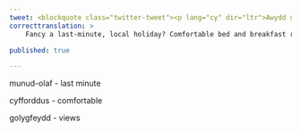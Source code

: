 ```yaml
---
tweet: <blockquote class="twitter-tweet"><p lang="cy" dir="ltr">Awydd gwyliau milltir sgwâr funud olaf? Ystafelloedd gwely a brecwast cyfforddus efo golygfeydd o’r môr a mynyddoedd ar gael penwythnos yma! Dewch i&#39;r Nant i ymlacio! Cysylltwch am fanylion.<a href="https://twitter.com/hashtag/lleol?src=hash&amp;ref_src=twsrc%5Etfw">#lleol</a> <a href="https://twitter.com/hashtag/milltirsgwar?src=hash&amp;ref_src=twsrc%5Etfw">#milltirsgwar</a> <a href="https://twitter.com/hashtag/yagym?src=hash&amp;ref_src=twsrc%5Etfw">#yagym</a> <a href="https://t.co/lnMl4YGSsN">pic.twitter.com/lnMl4YGSsN</a></p>&mdash; Nant Gwrtheyrn (@NantGwrtheyrn1) <a href="https://twitter.com/NantGwrtheyrn1/status/1291090435742597121?ref_src=twsrc%5Etfw">August 5, 2020</a></blockquote> <script async src="https://platform.twitter.com/widgets.js" charset="utf-8"></script>
correcttranslation: >
    Fancy a last-minute, local holiday? Comfortable bed and breakfast rooms with views of the beach and mountains available this weekend! Come to the Nant to relax. Contact for details.

published: true

---
```


munud-olaf - last minute

cyfforddus - comfortable

golygfeydd - views




